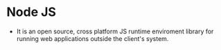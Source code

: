 # Node JS

- It is an open source, cross platform JS runtime enviroment library for running web applications outside the client's system.
